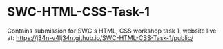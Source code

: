 # SWC-HTML-CSS-Task-1

Contains submission for SWC's HTML, CSS workshop task 1, website live at: https://j34n-v4lj34n.github.io/SWC-HTML-CSS-Task-1/public/
